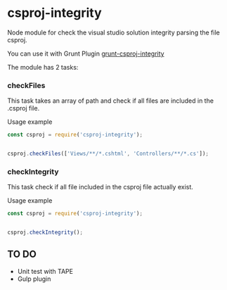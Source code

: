 # csproj-integrity
Node module for check the visual studio solution integrity parsing the file csproj.

You can use it with Grunt Plugin [grunt-csproj-integrity](https://github.com/mantovanig/grunt-csproj-integrity)

The module has 2 tasks:

### checkFiles
This task takes an array of path and check if all files are included in the .csproj file.

Usage example
```js
const csproj = require('csproj-integrity');


csproj.checkFiles(['Views/**/*.cshtml', 'Controllers/**/*.cs']);
```

### checkIntegrity
This task check if all file included in the csproj file actually exist.

Usage example
```js
const csproj = require('csproj-integrity');


csproj.checkIntegrity();
```

## TO DO
- Unit test with TAPE
- Gulp plugin
